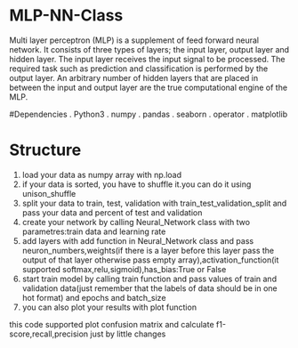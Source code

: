 # MLP-NN-Class
Multi layer perceptron (MLP) is a supplement of feed forward neural network. It consists of three types of layers; the input layer, output layer and hidden layer. The input layer receives the input signal to be processed. The required task such as prediction and classification is performed by the output layer. An arbitrary number of hidden layers that are placed in between the input and output layer are the true computational engine of the MLP. 

#Dependencies
  . Python3
  . numpy
  . pandas
  . seaborn
  . operator
  . matplotlib

# Structure
  1. load your data as numpy array with np.load
  2. if your data is sorted, you have to shuffle it.you can do it using unison_shuffle
  3. split your data to train, test, validation with train_test_validation_split and pass your data and percent of test and validation
  4. create your network by calling Neural_Network class with two parametres:train data and learning rate
  5. add layers with add function in Neural_Network class and pass neuron_numbers,weights(if there is a layer before this layer pass the output of that layer otherwise pass empty array),activation_function(it supported softmax,relu,sigmoid),has_bias:True or False
  6. start train model by calling train function and pass values of train and validation data(just remember that the labels of data should be in one hot format) and epochs and batch_size
  7. you can also plot your results with plot function
  
 this code supported plot confusion matrix and calculate f1-score,recall,precision just by little changes
